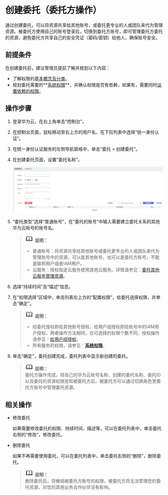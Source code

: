 # 创建委托（委托方操作）<a name="iam_06_0002"></a>

通过创建委托，可以将资源共享给其他账号，或委托更专业的人或团队来代为管理资源。被委托方使用自己的账号登录后，切换到委托方账号，即可管理委托方委托的资源，避免委托方共享自己的安全凭证（密码/密钥）给他人，确保账号安全。

## 前提条件<a name="section8461153510110"></a>

在创建委托前，建议管理员提前了解并规划以下内容：

-   了解权限的[基本概念及分类](权限基本概念.md)。
-   规划委托需要的**[系统权限](https://support.huaweicloud.com/usermanual-permissions/iam_01_0001.html)**，并确认权限是否有依赖，如果有，需要同时[设置依赖的权限](依赖角色的授权方法.md)。

## 操作步骤<a name="section2672115"></a>

1.  登录华为云，在右上角单击“控制台”。
2.  在控制台页面，鼠标移动至右上方的用户名，在下拉列表中选择“统一身份认证”。
3.  在统一身份认证服务的左侧导航窗格中，单击“委托 \> 创建委托“。
4.  在创建委托页面，设置“委托名称”。

    ![](figures/zh-cn_image_0219875284.png)

5.  “委托类型”选择“普通账号”，在“委托的账号”中输入需要建立委托关系的其他华为云账号的账号名。

    >![](public_sys-resources/icon-note.gif) **说明：**   
    >-   普通账号：将资源共享给其他账号或委托更专业的人或团队来代为管理账号中的资源。可以是其他账号，也可以是委托方账号，不能是联邦用户或者IAM用户。  
    >-   云服务：授权指定云服务使用其他云服务。详情请参见：[委托其他云服务管理资源](委托其他云服务管理资源.md)。  

6.  选择“持续时间”及“描述”信息。
7.  在“权限选择”区域中，单击列表左上方的“配置权限”，给委托选择权限，并单击“确定”。

    >![](public_sys-resources/icon-note.gif) **说明：**   
    >-   给委托授权即给其他账号授权，给用户组授权即给账号中的IAM用户授权，两者操作方法相同，仅可选择的权限个数不同，授权操作请参见：[给用户组授权](创建用户组并授权.md#section12561378357)。  
    >-   所有服务的权限，请参见：**[系统权限](https://support.huaweicloud.com/usermanual-permissions/iam_01_0001.html)**。  

8.  单击“确定”，委托创建完成，委托列表中显示新创建的委托。

    >![](public_sys-resources/icon-note.gif) **说明：**   
    >委托方操作完成，将自己的华为云账号名称、创建的委托名称、委托ID以及委托的资源权限告知被委托方后，被委托方可以通过切换角色至委托方账号中管理委托资源。  


## 相关操作<a name="section54138067163127"></a>

-   修改委托

    如果需要修改委托的权限、持续时间、描述等，可以在委托列表中，单击委托右侧的“修改”，修改委托。

-   删除委托

    如果不再需要使用委托，可以在委托列表中，单击委托右侧的“删除”，删除委托。

    >![](public_sys-resources/icon-note.gif) **说明：**   
    >删除委托后，将撤销被委托方账号的权限，被委托方将无法管理您的委托资源，对您的其他业务合作伙伴没有影响。  


